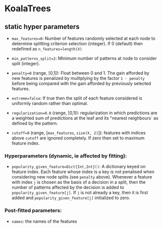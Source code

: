 # KoalaTrees

## static hyper parameters

- `max_features=0`: Number of features randomly selected at each node to
                                  determine splitting criterion selection (integer).
                                  If 0 (default) then redefined as `n_features=length(X)`
- `min_patterns_split=2`: Minimum number of patterns at node to consider split (integer). 

- `penalty=0` (range, [0,1]): Float between 0 and 1. The gain afforded by new features
      is penalized by mulitplying by the factor `1 - penalty` before being
      compared with the gain afforded by previously selected features.

- `extreme=false`: If true then the split of each feature considered is uniformly random rather than optimal.                              
- `regularization=0.0` (range, [0,1)): regularization in which predictions 
    are a weighted sum of predictions at the leaf and its "nearest neighbours`
     as defined by the pattern. 

- `cutoff=0` (range, [`max_features`, `size(X, 2)`]): features with
       indices above `cutoff` are ignored completely. If zero then set to
       maximum feature index.

### Hyperparameters (dynamic, ie affected by fitting):

- `popularity_given_feature=Dict{Int,Int}()`: A dictionary keyed on
          feature index. Each feature whose index is a key is not
          penalised when considering new node splits (see `penalty`
          above). Whenever a feature with index `j` is chosen as the
          basis of a decision in a split, then the number of patterns
          affected by the decision is added to
          `popularity_given_feature[j]`. If `j` is not already a key,
          then it is first added and `popularity_given_feature[j]`
          initialized to zero.

### Post-fitted parameters:

- `names`: the names of the features

